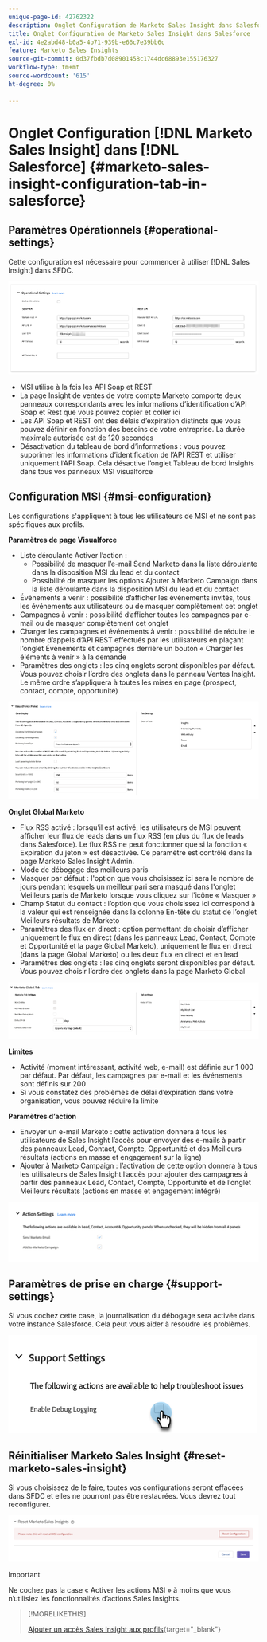 ```yaml
---
unique-page-id: 42762322
description: Onglet Configuration de Marketo Sales Insight dans Salesforce - Documents Marketo - Documentation du produit
title: Onglet Configuration de Marketo Sales Insight dans Salesforce
exl-id: 4e2abd48-b0a5-4b71-939b-e66c7e39bb6c
feature: Marketo Sales Insights
source-git-commit: 0d37fbdb7d08901458c1744dc68893e155176327
workflow-type: tm+mt
source-wordcount: '615'
ht-degree: 0%

---
```


# Onglet Configuration [!DNL Marketo Sales Insight] dans [!DNL Salesforce] {#marketo-sales-insight-configuration-tab-in-salesforce}

## Paramètres Opérationnels {#operational-settings}

Cette configuration est nécessaire pour commencer à utiliser [!DNL Sales Insight] dans SFDC.

![](assets/marketo-sales-insight-configuration-tab-in-salesforce-1.png)

* MSI utilise à la fois les API Soap et REST
* La page Insight de ventes de votre compte Marketo comporte deux panneaux correspondants avec les informations d’identification d’API Soap et Rest que vous pouvez copier et coller ici
* Les API Soap et REST ont des délais d’expiration distincts que vous pouvez définir en fonction des besoins de votre entreprise. La durée maximale autorisée est de 120 secondes
* Désactivation du tableau de bord d’informations : vous pouvez supprimer les informations d’identification de l’API REST et utiliser uniquement l’API Soap. Cela désactive l’onglet Tableau de bord Insights dans tous vos panneaux MSI visualforce

## Configuration MSI {#msi-configuration}

Les configurations s&#39;appliquent à tous les utilisateurs de MSI et ne sont pas spécifiques aux profils.

**Paramètres de page Visualforce**

* Liste déroulante Activer l’action :
   * Possibilité de masquer l’e-mail Send Marketo dans la liste déroulante dans la disposition MSI du lead et du contact
   * Possibilité de masquer les options Ajouter à Marketo Campaign dans la liste déroulante dans la disposition MSI du lead et du contact
* Événements à venir : possibilité d’afficher les événements invités, tous les événements aux utilisateurs ou de masquer complètement cet onglet
* Campagnes à venir : possibilité d’afficher toutes les campagnes par e-mail ou de masquer complètement cet onglet
* Charger les campagnes et événements à venir : possibilité de réduire le nombre d’appels d’API REST effectués par les utilisateurs en plaçant l’onglet Événements et campagnes derrière un bouton « Charger les éléments à venir » à la demande
* Paramètres des onglets : les cinq onglets seront disponibles par défaut. Vous pouvez choisir l’ordre des onglets dans le panneau Ventes Insight. Le même ordre s’appliquera à toutes les mises en page (prospect, contact, compte, opportunité)

![](assets/marketo-sales-insight-configuration-tab-in-salesforce-2.png)

**Onglet Global Marketo**

* Flux RSS activé : lorsqu’il est activé, les utilisateurs de MSI peuvent afficher leur flux de leads dans un flux RSS (en plus du flux de leads dans Salesforce). Le flux RSS ne peut fonctionner que si la fonction « Expiration du jeton » est désactivée. Ce paramètre est contrôlé dans la page Marketo Sales Insight Admin.
* Mode de débogage des meilleurs paris
* Masquer par défaut : l&#39;option que vous choisissez ici sera le nombre de jours pendant lesquels un meilleur pari sera masqué dans l&#39;onglet Meilleurs paris de Marketo lorsque vous cliquez sur l&#39;icône « Masquer »
* Champ Statut du contact : l’option que vous choisissez ici correspond à la valeur qui est renseignée dans la colonne En-tête du statut de l’onglet Meilleurs résultats de Marketo
* Paramètres des flux en direct : option permettant de choisir d’afficher uniquement le flux en direct (dans les panneaux Lead, Contact, Compte et Opportunité et la page Global Marketo), uniquement le flux en direct (dans la page Global Marketo) ou les deux flux en direct et en lead
* Paramètres des onglets : les cinq onglets seront disponibles par défaut. Vous pouvez choisir l’ordre des onglets dans la page Marketo Global

![](assets/marketo-sales-insight-configuration-tab-in-salesforce-3.png)

**Limites**

* Activité (moment intéressant, activité web, e-mail) est définie sur 1 000 par défaut. Par défaut, les campagnes par e-mail et les événements sont définis sur 200
* Si vous constatez des problèmes de délai d’expiration dans votre organisation, vous pouvez réduire la limite

**Paramètres d’action**

* Envoyer un e-mail Marketo : cette activation donnera à tous les utilisateurs de Sales Insight l’accès pour envoyer des e-mails à partir des panneaux Lead, Contact, Compte, Opportunité et des Meilleurs résultats (actions en masse et engagement sur la ligne)
* Ajouter à Marketo Campaign : l’activation de cette option donnera à tous les utilisateurs de Sales Insight l’accès pour ajouter des campagnes à partir des panneaux Lead, Contact, Compte, Opportunité et de l’onglet Meilleurs résultats (actions en masse et engagement intégré)

![](assets/marketo-sales-insight-configuration-tab-in-salesforce-4.png)

## Paramètres de prise en charge {#support-settings}

Si vous cochez cette case, la journalisation du débogage sera activée dans votre instance Salesforce. Cela peut vous aider à résoudre les problèmes.

![](assets/marketo-sales-insight-configuration-tab-in-salesforce-5.png)

## Réinitialiser Marketo Sales Insight {#reset-marketo-sales-insight}

Si vous choisissez de le faire, toutes vos configurations seront effacées dans SFDC et elles ne pourront pas être restaurées. Vous devrez tout reconfigurer.

![](assets/marketo-sales-insight-configuration-tab-in-salesforce-6.png)

>[!IMPORTANT]
>
>Ne cochez pas la case « Activer les actions MSI » à moins que vous n’utilisiez les fonctionnalités d’actions Sales Insights.

>[!MORELIKETHIS]
>
>[Ajouter un accès Sales Insight aux profils](/help/marketo/product-docs/marketo-sales-insight/msi-for-salesforce/configuration/add-sales-insight-access-to-profiles.md){target="_blank"}
